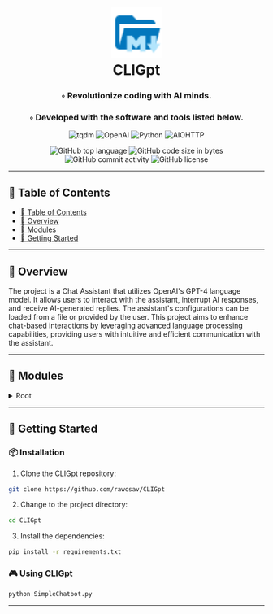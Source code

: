 <div align="center">
<h1 align="center">
<img src="https://raw.githubusercontent.com/PKief/vscode-material-icon-theme/ec559a9f6bfd399b82bb44393651661b08aaf7ba/icons/folder-markdown-open.svg" width="100" />
<br>CLIGpt
</h1>
<h3>◦ Revolutionize coding with AI minds.</h3>
<h3>◦ Developed with the software and tools listed below.</h3>

<p align="center">
<img src="https://img.shields.io/badge/tqdm-FFC107.svg?style&logo=tqdm&logoColor=black" alt="tqdm" />
<img src="https://img.shields.io/badge/OpenAI-412991.svg?style&logo=OpenAI&logoColor=white" alt="OpenAI" />
<img src="https://img.shields.io/badge/Python-3776AB.svg?style&logo=Python&logoColor=white" alt="Python" />
<img src="https://img.shields.io/badge/AIOHTTP-2C5BB4.svg?style&logo=AIOHTTP&logoColor=white" alt="AIOHTTP" />
</p>
<img src="https://img.shields.io/github/languages/top/rawcsav/CLIGpt?style&color=5D6D7E" alt="GitHub top language" />
<img src="https://img.shields.io/github/languages/code-size/rawcsav/CLIGpt?style&color=5D6D7E" alt="GitHub code size in bytes" />
<img src="https://img.shields.io/github/commit-activity/m/rawcsav/CLIGpt?style&color=5D6D7E" alt="GitHub commit activity" />
<img src="https://img.shields.io/github/license/rawcsav/CLIGpt?style&color=5D6D7E" alt="GitHub license" />
</div>

---

## 📒 Table of Contents
- [📒 Table of Contents](#-table-of-contents)
- [📍 Overview](#-overview)
- [🧩 Modules](#modules)
- [🚀 Getting Started](#-getting-started)

---


## 📍 Overview

The project is a Chat Assistant that utilizes OpenAI's GPT-4 language model. It allows users to interact with the assistant, interrupt AI responses, and receive AI-generated replies. The assistant's configurations can be loaded from a file or provided by the user. This project aims to enhance chat-based interactions by leveraging advanced language processing capabilities, providing users with intuitive and efficient communication with the assistant.

---

## 🧩 Modules

<details closed><summary>Root</summary>

| File                                                                             | Summary                                                                                                                                                                                                                                                                                                                                                                                 |
| ---                                                                              | ---                                                                                                                                                                                                                                                                                                                                                                                     |
| [SimpleChatbot.py](https://github.com/rawcsav/CLIGpt/blob/main/SimpleChatbot.py) | This code creates a Chat Assistant that communicates with OpenAI's GPT-4 language model. It loads configurations from a file or asks for user input. It sets up conversation history and token limits. It allows the user to converse with the assistant, interrupt the AI response, and receive AI-generated responses. The code makes use of asyncio for handling asynchronous tasks. |

</details>

---

## 🚀 Getting Started

### 📦 Installation

1. Clone the CLIGpt repository:
```sh
git clone https://github.com/rawcsav/CLIGpt
```

2. Change to the project directory:
```sh
cd CLIGpt
```

3. Install the dependencies:
```sh
pip install -r requirements.txt
```

### 🎮 Using CLIGpt

```sh
python SimpleChatbot.py
```

---
